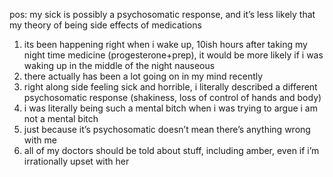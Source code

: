 pos: my sick is possibly a psychosomatic response, and it’s less likely that my theory of being side effects of medications 
1. its been happening right when i wake up, 10ish hours after taking my night time medicine (progesterone+prep), it would be more likely if i was waking up in the middle of the night nauseous 
2. there actually has been a lot going on in my mind recently
3. right along side feeling sick and horrible, i literally described a different psychosomatic response (shakiness, loss of control of hands and body) 
4. i was literally being such a mental bitch when i was trying to argue i am not a mental bitch
5. just because it’s psychosomatic doesn’t mean there’s anything wrong with me
6. all of my doctors should be told about stuff, including amber, even if i’m irrationally upset with her